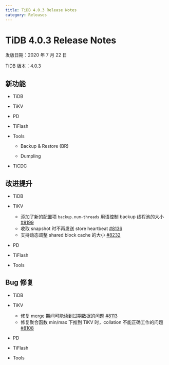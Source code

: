 ```yaml
---
title: TiDB 4.0.3 Release Notes
category: Releases
---
```


# TiDB 4.0.3 Release Notes

发版日期：2020 年 7 月 22 日

TiDB 版本：4.0.3

## 新功能

+ TiDB



+ TiKV



+ PD



+ TiFlash



+ Tools

    - Backup & Restore (BR)



    - Dumpling



+ TiCDC


## 改进提升

+ TiDB



+ TiKV

  - 添加了新的配置项 `backup.num-threads` 用语控制 backup 线程池的大小 [#8199](https://github.com/tikv/tikv/pull/8199)
  - 收取 snapshot 时不再发送 store heartbeat [#8136](https://github.com/tikv/tikv/pull/8136)
  - 支持动态调整 shared block cache 的大小 [#8232](https://github.com/tikv/tikv/pull/8232)

+ PD



+ TiFlash



+ Tools

     

## Bug 修复

+ TiDB



+ TiKV

  - 修复 merge 期间可能读到过期数据的问题 [#8113](https://github.com/tikv/tikv/pull/8113)
  - 修复聚合函数 min/max 下推到 TiKV 时，collation 不能正确工作的问题 [#8108](https://github.com/tikv/tikv/pull/8108)

+ PD



+ TiFlash



+ Tools


